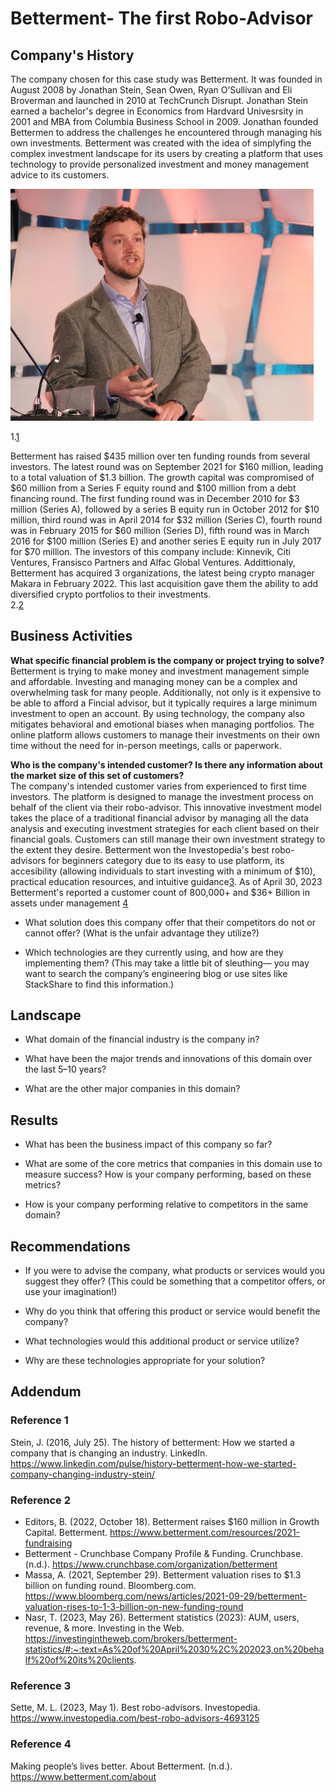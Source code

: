 # Betterment- The first Robo-Advisor

## **Company's History**
The company chosen for this case study was Betterment. It was founded in August 2008 by Jonathan Stein, Sean Owen, Ryan O’Sullivan and Eli Broverman and launched in 2010 at TechCrunch Disrupt. Jonathan Stein earned a bachelor's degree in Economics from Hardvard Univesrsity in 2001 and MBA from Columbia Business School in 2009. Jonathan founded Bettermen to address the challenges he encountered through managing his own investments. Betterment was created with the idea of simplyfing the complex investment landscape for its users by creating a platform that uses technology to provide personalized investment and money management advice to its customers.

<img src="image/founder.jpeg" width="485.4" height="370.8"> 

1.[1](#reference-1)

Betterment has raised $435 million over ten funding rounds from several investors. The latest round was on September 2021 for $160 million, leading to a total valuation of $1.3 billion. The growth capital was compromised of $60 million from a Series F equity round and $100 million from a debt financing round. The first funding round was in December 2010 for $3 million (Series A), followed by a series B equity run in October 2012 for $10 million, third round was in April 2014 for $32 million (Series C), fourth round was in February 2015 for $60 million (Series D), fifth round was in March 2016 for $100 million (Series E) and another series E equity run in July 2017 for $70 million. The investors of this company include: Kinnevik, Citi Ventures, Fransisco Partners and Alfac Global Ventures. Addittionaly,  Betterment has acquired 3 organizations, the latest being crypto manager Makara in February 2022. This last acquisition gave them the ability to add diversified crypto portfolios to their investments. <br>
2.[2](#reference-2)


## **Business Activities**

**What specific financial problem is the company or project trying to solve?** <br>
Betterment is trying to make money and investment management simple and affordable. Investing and managing money can be a complex and overwhelming task for many people. Additionally, not only is it expensive to be able to afford a Fincial advisor, but it typically requires a large minimum investment to open an account. By using technology, the company also mitigates behavioral and emotional biases when managing portfolios. The online platform allows customers to manage their investments on their own time without the need for in-person meetings, calls or paperwork.

**Who is the company's intended customer?  Is there any information about the market size of this set of customers?** <br>
The company's intended customer varies from experienced to first time investors. The platform is designed to manage the investment process on behalf of the client via their robo-advisor. This innovative investment model takes the place of a traditional financial advisor by managing all the data analysis and executing investment strategies for each client based on their financial goals. Customers can still manage their own investment strategy to the extent they desire. Betterment won the Investopedia's best robo-advisors for beginners category due to its easy to use platform, its accesibility (allowing individuals to start investing with a minimum of $10), practical education resources, and intuitive guidance[3](#reference-3). As of April 30, 2023 Betterment's reported a customer count of 800,000+ and $36+ Billion in assets under management [4](#reference-4)

* What solution does this company offer that their competitors do not or cannot offer? (What is the unfair advantage they utilize?)

* Which technologies are they currently using, and how are they implementing them? (This may take a little bit of sleuthing–– you may want to search the company’s engineering blog or use sites like StackShare to find this information.)


## Landscape

* What domain of the financial industry is the company in?

* What have been the major trends and innovations of this domain over the last 5–10 years?

* What are the other major companies in this domain?


## Results

* What has been the business impact of this company so far?

* What are some of the core metrics that companies in this domain use to measure success? How is your company performing, based on these metrics?

* How is your company performing relative to competitors in the same domain?


## Recommendations

* If you were to advise the company, what products or services would you suggest they offer? (This could be something that a competitor offers, or use your imagination!)

* Why do you think that offering this product or service would benefit the company?

* What technologies would this additional product or service utilize?

* Why are these technologies appropriate for your solution?

## Addendum

### Reference 1
Stein, J. (2016, July 25). The history of betterment: How we started a company that is changing an industry. LinkedIn. https://www.linkedin.com/pulse/history-betterment-how-we-started-company-changing-industry-stein/ 

### Reference 2
* Editors, B. (2022, October 18). Betterment raises $160 million in Growth Capital. Betterment. https://www.betterment.com/resources/2021-fundraising 
* Betterment - Crunchbase Company Profile &amp; Funding. Crunchbase. (n.d.). https://www.crunchbase.com/organization/betterment 
* Massa, A. (2021, September 29). Betterment valuation rises to $1.3 billion on funding round. Bloomberg.com. https://www.bloomberg.com/news/articles/2021-09-29/betterment-valuation-rises-to-1-3-billion-on-new-funding-round 
* Nasr, T. (2023, May 26). Betterment statistics (2023): AUM, users, revenue, &amp; more. Investing in the Web. https://investingintheweb.com/brokers/betterment-statistics/#:~:text=As%20of%20April%2030%2C%202023,on%20behalf%20of%20its%20clients. 

### Reference 3
Sette, M. L. (2023, May 1). Best robo-advisors. Investopedia. https://www.investopedia.com/best-robo-advisors-4693125 

### Reference 4
Making people’s lives better. About Betterment. (n.d.). https://www.betterment.com/about 
